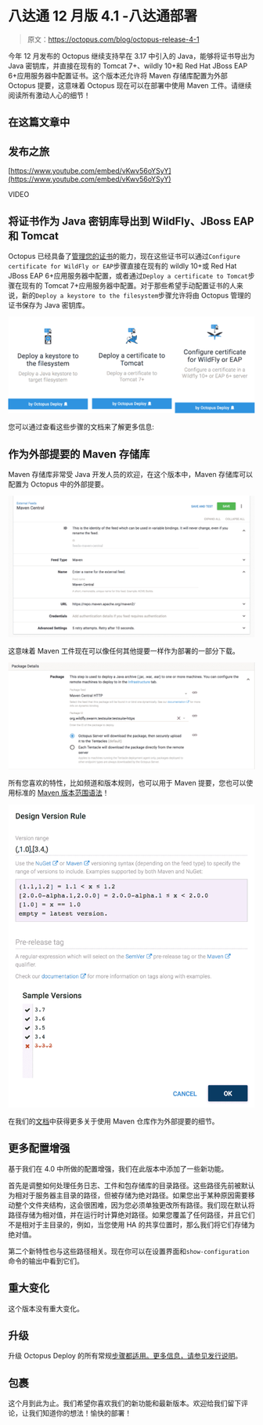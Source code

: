 # 八达通 12 月版 4.1 -八达通部署

> 原文：<https://octopus.com/blog/octopus-release-4-1>

今年 12 月发布的 Octopus 继续支持早在 3.17 中引入的 Java，能够将证书导出为 Java 密钥库，并直接在现有的 Tomcat 7+、wildly 10+和 Red Hat JBoss EAP 6+应用服务器中配置证书。这个版本还允许将 Maven 存储库配置为外部 Octopus 提要，这意味着 Octopus 现在可以在部署中使用 Maven 工件。请继续阅读所有激动人心的细节！

## 在这篇文章中

## 发布之旅

[https://www.youtube.com/embed/vKwv56oYSyY](https://www.youtube.com/embed/vKwv56oYSyY)

VIDEO

## 将证书作为 Java 密钥库导出到 WildFly、JBoss EAP 和 Tomcat

Octopus 已经具备了[管理您的证书](https://octopus.com/docs/deployments/certificates)的能力，现在这些证书可以通过`Configure certificate for WildFly or EAP`步骤直接在现有的 wildly 10+或 Red Hat JBoss EAP 6+应用服务器中配置，或者通过`Deploy a certificate to Tomcat`步骤在现有的 Tomcat 7+应用服务器中配置。对于那些希望手动配置证书的人来说，新的`Deploy a keystore to the filesystem`步骤允许将由 Octopus 管理的证书保存为 Java 密钥库。

[![New Java Steps](img/044cf3b3ec947f142a10ad734a3c43d2.png)](#)

您可以通过查看这些步骤的文档来了解更多信息:

## 作为外部提要的 Maven 存储库

Maven 存储库非常受 Java 开发人员的欢迎，在这个版本中，Maven 存储库可以配置为 Octopus 中的外部提要。

[![Maven Feed](img/32bb9ae628203660a94473fe094df1c0.png)](#)

这意味着 Maven 工件现在可以像任何其他提要一样作为部署的一部分下载。

[![Maven Artifact](img/92bf372e36494550686be7d1f8901c31.png)](#)

所有您喜欢的特性，比如频道和版本规则，也可以用于 Maven 提要，您也可以使用标准的 [Maven 版本范围语法](https://g.octopushq.com/MavenVersioning)！

[![Maven version ranges](img/a8f8fdcca95709d7e94470cf7930d60a.png)](#)

在我们的[文档](https://octopus.com/docs/packaging-applications/package-repositories/maven-feeds)中获得更多关于使用 Maven 仓库作为外部提要的细节。

## 更多配置增强

基于我们在 4.0 中所做的配置增强，我们在此版本中添加了一些新功能。

首先是调整如何处理任务日志、工件和包存储库的目录路径。这些路径先前被默认为相对于服务器主目录的路径，但被存储为绝对路径。如果您出于某种原因需要移动整个文件夹结构，这会很困难，因为您必须单独更改所有路径。我们现在默认将路径存储为相对值，并在运行时计算绝对路径。如果您覆盖了任何路径，并且它们不是相对于主目录的，例如，当您使用 HA 的共享位置时，那么我们将它们存储为绝对值。

第二个新特性也与这些路径相关。现在你可以在设置界面和`show-configuration`命令的输出中看到它们。

## 重大变化

这个版本没有重大变化。

## 升级

升级 Octopus Deploy 的所有常规[步骤都适用。更多信息，请参见](https://octopus.com/docs/administration/upgrading)[发行说明](https://octopus.com/downloads/compare?to=4.1.0)。

## 包裹

这个月到此为止。我们希望你喜欢我们的新功能和最新版本。欢迎给我们留下评论，让我们知道你的想法！愉快的部署！